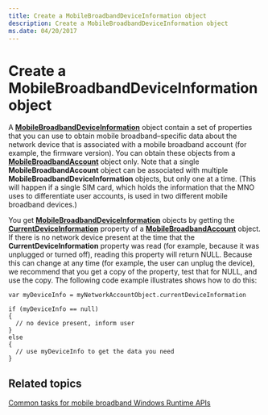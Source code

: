 ```yaml
---
title: Create a MobileBroadbandDeviceInformation object
description: Create a MobileBroadbandDeviceInformation object
ms.date: 04/20/2017
---
```


# Create a MobileBroadbandDeviceInformation object


A [**MobileBroadbandDeviceInformation**](/uwp/api/Windows.Networking.NetworkOperators.MobileBroadbandDeviceInformation) object contain a set of properties that you can use to obtain mobile broadband–specific data about the network device that is associated with a mobile broadband account (for example, the firmware version). You can obtain these objects from a [**MobileBroadbandAccount**](/uwp/api/Windows.Networking.NetworkOperators.MobileBroadbandAccount) object only. Note that a single **MobileBroadbandAccount** object can be associated with multiple **MobileBroadbandDeviceInformation** objects, but only one at a time. (This will happen if a single SIM card, which holds the information that the MNO uses to differentiate user accounts, is used in two different mobile broadband devices.)

You get [**MobileBroadbandDeviceInformation**](/uwp/api/Windows.Networking.NetworkOperators.MobileBroadbandDeviceInformation) objects by getting the [**CurrentDeviceInformation**](/uwp/api/Windows.Networking.NetworkOperators.MobileBroadbandAccount#Windows_Networking_NetworkOperators_MobileBroadbandAccount_CurrentDeviceInformation) property of a [**MobileBroadbandAccount**](/uwp/api/Windows.Networking.NetworkOperators.MobileBroadbandAccount) object. If there is no network device present at the time that the **CurrentDeviceInformation** property was read (for example, because it was unplugged or turned off), reading this property will return NULL. Because this can change at any time (for example, the user can unplug the device), we recommend that you get a copy of the property, test that for NULL, and use the copy. The following code example illustrates shows how to do this:

``` syntax
var myDeviceInfo = myNetworkAccountObject.currentDeviceInformation

if (myDeviceInfo == null)
{
  // no device present, inform user
}
else 
{
  // use myDeviceInfo to get the data you need
}
```

## <span id="related_topics"></span>Related topics


[Common tasks for mobile broadband Windows Runtime APIs](./create-a-mobilebroadbandaccount-object.md)

 

